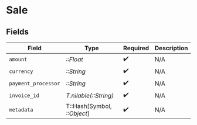 # Sale


## Fields

| Field                       | Type                        | Required                    | Description                 |
| --------------------------- | --------------------------- | --------------------------- | --------------------------- |
| `amount`                    | *::Float*                   | :heavy_check_mark:          | N/A                         |
| `currency`                  | *::String*                  | :heavy_check_mark:          | N/A                         |
| `payment_processor`         | *::String*                  | :heavy_check_mark:          | N/A                         |
| `invoice_id`                | *T.nilable(::String)*       | :heavy_check_mark:          | N/A                         |
| `metadata`                  | T::Hash[Symbol, *::Object*] | :heavy_check_mark:          | N/A                         |